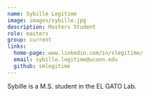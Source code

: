 ```yaml
---
name: Sybille Legitime
image: images/sybille.jpg
description: Masters Student
role: masters
group: current
links:
  home-page: www.linkedin.com/in/slegitime/
  email: sybille.legitime@uconn.edu
  github: smlegitime
---
```


Sybille is a M.S. student in the EL GATO Lab.